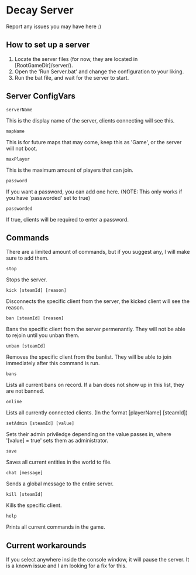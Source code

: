 # Decay Server
Report any issues you may have here :)

## How to set up a server
1. Locate the server files (for now, they are located in [RootGameDir]/server/).
2. Open the 'Run Server.bat' and change the configuration to your liking.
3. Run the bat file, and wait for the server to start.

## Server ConfigVars
```
serverName
```
This is the display name of the server, clients connecting will see this.
```
mapName
```
This is for future maps that may come, keep this as 'Game', or the server will not boot.
```
maxPlayer
```
This is the maximum amount of players that can join.
```
password
```
If you want a password, you can add one here. (NOTE: This only works if you have 'passworded' set to true)
```
passworded
```
If true, clients will be required to enter a password.

## Commands
There are a limited amount of commands, but if you suggest any, I will make sure to add them.

```
stop
```
Stops the server.

```
kick [steamId] [reason]
```
Disconnects the specific client from the server, the kicked client will see the reason.

```
ban [steamId] [reason]
```
Bans the specific client from the server permenantly. They will not be able to rejoin until you unban them.

```
unban [steamId]
```
Removes the specific client from the banlist. They will be able to join immediately after this command is run.

```
bans
```
Lists all current bans on record. If a ban does not show up in this list, they are not banned.

```
online
```
Lists all currently connected clients. (In the format [playerName] [steamId])

```
setAdmin [steamId] [value]
```
Sets their admin priviledge depending on the value passes in, where '[value] = true' sets them as administrator.

```
save
```
Saves all current entities in the world to file.

```
chat [message]
```
Sends a global message to the entire server.

```
kill [steamId]
```
Kills the specific client.

```
help
```
Prints all current commands in the game.

## Current workarounds
If you select anywhere inside the console window, it will pause the server. It is a known issue and I am looking for a fix for this.
